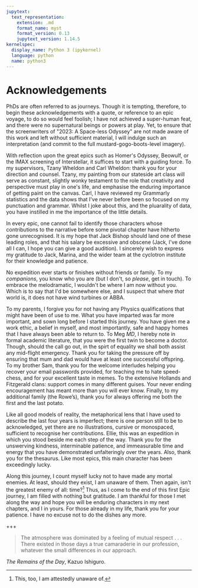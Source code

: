 ```yaml
---
jupytext:
  text_representation:
    extension: .md
    format_name: myst
    format_version: 0.13
    jupytext_version: 1.14.5
kernelspec:
  display_name: Python 3 (ipykernel)
  language: python
  name: python3
---
```


# Acknowledgements

PhDs are often referred to as journeys. Though it is tempting, therefore, to begin these acknowledgements with a quote, or reference to an epic voyage, to do so would feel foolish; I have not achieved a super-human feat, and there were no supernatural beings or powers at play. Yet, to ensure that the screenwriters of "2023: A Space-less Odyssey" are not made aware of this work and left without sufficient material, I will indulge such an interpretation (and commit to the full mustard-gogo-boots-level imagery).

With reflection upon the great epics such as Homer's Odyssey, Beowulf, or the IMAX screening of Interstellar, it suffices to start with a guiding force. To my supervisors, Tzany Wheldon and Carl Wheldon: thank you for your direction and counsel. Tzany, my painting from our stateside art class will serve as constant, slightly wonky testament to the role that creativity and perspective must play in one's life, and emphasise the enduring importance of getting paint on the canvas. Carl, I have reviewed my Grammarly statistics and the data shows that I've never before been so focused on my punctuation and grammar. Whilst I joke about this, and the pluarality of data, you have instilled in me the importance of the little details. 

In every epic, one cannot fail to identify those characters whose contributions to the narrative before some pivotal chapter have hitherto gone unrecognised. It is my hope that Jack Bishop should land one of these leading roles, and that his salary be excessive and obscene (Jack, I've done all I can, I hope you can give a good audition). I sincerely wish to express my gratitude to Jack, Marina, and the wider team at the cyclotron institute for their knowledge and patience. 

No expedition ever starts or finishes without friends or family. To my _companions_, you know who you are (but I don't, so _please_, get in touch). To embrace the melodramatic, I wouldn't be where I am now without you. Which is to say that I'd be somewhere else, and I suspect that where _that_ world is, it does not have wind turbines or ABBA.

To my parents, I forgive you for not having any Physics qualifications that might have been of use to me. What you have imparted was far more important, and sown long before I started this journey. You have given me a work ethic, a belief in myself, and most importantly, safe and happy homes that I have always been able to return to. To Meg _MD_, I hereby note in formal academic literature, that you were the first twin to become a doctor. Though, should the call go out, in the spirt of equality we shall both assist any mid-flight emergency. Thank you for taking the pressure off by ensuring that mum and dad would have at least one successful offspring. To my brother Sam, thank you for the welcome interludes helping you recover your email passwords provided, for teaching me to hate speed-chess, and for your excellent taste in memes. To the extensive Hollands and Fitzgerald clans: support comes in many different guises. Your never ending encouragement has meant more than you will ever know. Finally, to my additional family (the Rowe’s), thank you for always offering me both the first and the last potato. 

Like all good models of reality, the metaphorical lens that I have used to describe the last four years is imperfect; there is one person still to be to acknowledged, yet there are no illustrations, cursive or monospaced, sufficient to recognise her contributions. Ellie, this was an expedition in which you stood beside me each step of the way. Thank you for the unswerving kindness, interminable patience, and immeasurable time and energy that you have demonstrated unfalteringly over the years. Also, thank you for the thesaurus. Like most epics, this main character has been exceedingly lucky.

Along this journey, I count myself lucky not to have made any mortal enemies. At least, should they exist, I am unaware of them. Then again, isn't the greatest enemy of all: time?[^1] Thus, as I come to the end of this first Epic journey, I am filled with nothing but gratitude. I am thankful for those I met along the way and hope you will be enduring characters in my next chapters, and I in yours. For those already in my life, thank you for your patience. I have no excuse not to do the dishes any more.

[^1]: This, too, I am attestedly unaware of.

+++

> The atmosphere was dominated by a feeling of mutual respect . . . There existed in those days a true camaraderie in our profession, whatever the small differences in our approach.  

_The Remains of the Day_, Kazuo Ishiguro.
